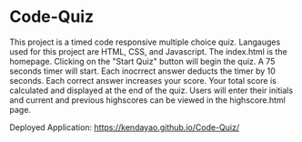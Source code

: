 # Code-Quiz

This project is a timed code responsive multiple choice quiz. Langauges used for this project are HTML, CSS, and Javascript. The index.html is the homepage. Clicking on the "Start Quiz" button will begin the quiz. A 75 seconds timer will start. Each inocrrect answer deducts the timer by 10 seconds. Each correct answer increases your score. Your total score is calculated and displayed at the end of the quiz. Users will enter their initials and current and previous highscores can be viewed in the highscore.html page.

Deployed Application: https://kendayao.github.io/Code-Quiz/